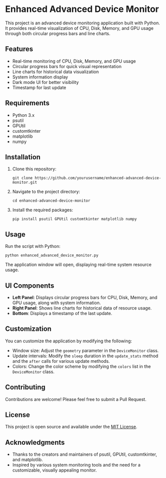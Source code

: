 # Enhanced Advanced Device Monitor

This project is an advanced device monitoring application built with Python. It provides real-time visualization of CPU, Disk, Memory, and GPU usage through both circular progress bars and line charts.

## Features

- Real-time monitoring of CPU, Disk, Memory, and GPU usage
- Circular progress bars for quick visual representation
- Line charts for historical data visualization
- System information display
- Dark mode UI for better visibility
- Timestamp for last update

## Requirements

- Python 3.x
- psutil
- GPUtil
- customtkinter
- matplotlib
- numpy

## Installation

1. Clone this repository:
   ```
   git clone https://github.com/yourusername/enhanced-advanced-device-monitor.git
   ```

2. Navigate to the project directory:
   ```
   cd enhanced-advanced-device-monitor
   ```

3. Install the required packages:
   ```
   pip install psutil GPUtil customtkinter matplotlib numpy
   ```

## Usage

Run the script with Python:

```
python enhanced_advanced_device_monitor.py
```

The application window will open, displaying real-time system resource usage.

## UI Components

- **Left Panel**: Displays circular progress bars for CPU, Disk, Memory, and GPU usage, along with system information.
- **Right Panel**: Shows line charts for historical data of resource usage.
- **Bottom**: Displays a timestamp of the last update.

## Customization

You can customize the application by modifying the following:

- Window size: Adjust the `geometry` parameter in the `DeviceMonitor` class.
- Update intervals: Modify the `sleep` duration in the `update_stats` method and the `after` calls for various update methods.
- Colors: Change the color scheme by modifying the `colors` list in the `DeviceMonitor` class.

## Contributing

Contributions are welcome! Please feel free to submit a Pull Request.

## License

This project is open source and available under the [MIT License](LICENSE).

## Acknowledgments

- Thanks to the creators and maintainers of psutil, GPUtil, customtkinter, and matplotlib.
- Inspired by various system monitoring tools and the need for a customizable, visually appealing monitor.